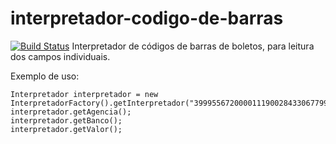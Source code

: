 interpretador-codigo-de-barras
==============================
[![Build Status](https://api.travis-ci.org/devmonsters/interpretador-codigo-de-barras.png)](http://travis-ci.org/#!/devmonsters/interpretador-codigo-de-barras)
Interpretador de códigos de barras de boletos, para leitura dos campos individuais.

Exemplo de uso:
```
Interpretador interpretador = new InterpretadorFactory().getInterpretador("39995567200001119002843306779912340123456001");
interpretador.getAgencia();
interpretador.getBanco();
interpretador.getValor();
```